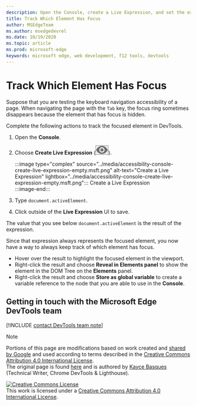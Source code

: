 ```yaml
---
description: Open the Console, create a Live Expression, and set the expression to document.activeElement.
title: Track Which Element Has Focus
author: MSEdgeTeam
ms.author: msedgedevrel
ms.date: 10/19/2020 
ms.topic: article
ms.prod: microsoft-edge
keywords: microsoft edge, web development, f12 tools, devtools
---
```

<!-- Copyright Kayce Basques 

   Licensed under the Apache License, Version 2.0 (the "License");
   you may not use this file except in compliance with the License.
   You may obtain a copy of the License at

       https://www.apache.org/licenses/LICENSE-2.0

   Unless required by applicable law or agreed to in writing, software
   distributed under the License is distributed on an "AS IS" BASIS,
   WITHOUT WARRANTIES OR CONDITIONS OF ANY KIND, either express or implied.
   See the License for the specific language governing permissions and
   limitations under the License.  -->  

# Track Which Element Has Focus  

Suppose that you are testing the keyboard navigation accessibility of a page.  When navigating the page with the `Tab` key, the focus ring sometimes disappears because the element that has focus is hidden.  

Complete the following actions to track the focused element in DevTools.  

1.  Open the **Console**.  
1.  Choose **Create Live Expression** \(![Create Live Expression][ImageCreateIcon]\).  
    
    :::image type="complex" source="../media/accessibility-console-create-live-expression-empty.msft.png" alt-text="Create a Live Expression" lightbox="../media/accessibility-console-create-live-expression-empty.msft.png":::
       Create a Live Expression  
    :::image-end:::  
    
1.  Type `document.activeElement`.  
1.  Click outside of the **Live Expression** UI to save.  
    
The value that you see below `document.activeElement` is the result of the expression.  

Since that expression always represents the focused element, you now have a way to always keep track of which element has focus.  

*   Hover over the result to highlight the focused element in the viewport.  
*   Right-click the result and choose **Reveal in Elements panel** to show the element in the DOM Tree on the **Elements** panel.  
*   Right-click the result and choose **Store as global variable** to create a variable reference to the node that you are able to use in the **Console**.  

## Getting in touch with the Microsoft Edge DevTools team  

[!INCLUDE [contact DevTools team note](../includes/contact-devtools-team-note.md)]  

<!-- image links -->  

[ImageCreateIcon]: ../media/create-live-expression-icon.msft.png  

<!-- links -->  

> [!NOTE]
> Portions of this page are modifications based on work created and [shared by Google][GoogleSitePolicies] and used according to terms described in the [Creative Commons Attribution 4.0 International License][CCA4IL].  
> The original page is found [here](https://developers.google.com/web/tools/chrome-devtools/accessibility/focus) and is authored by [Kayce Basques][KayceBasques] \(Technical Writer, Chrome DevTools \& Lighthouse\).  

[![Creative Commons License][CCby4Image]][CCA4IL]  
This work is licensed under a [Creative Commons Attribution 4.0 International License][CCA4IL].  

[CCA4IL]: https://creativecommons.org/licenses/by/4.0  
[CCby4Image]: https://i.creativecommons.org/l/by/4.0/88x31.png  
[GoogleSitePolicies]: https://developers.google.com/terms/site-policies  
[KayceBasques]: https://developers.google.com/web/resources/contributors/kaycebasques  
